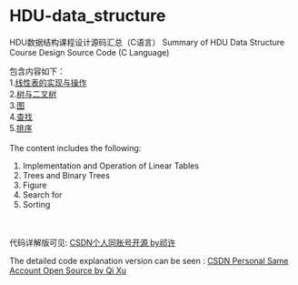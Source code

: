 # HDU-data_structure
HDU数据结构课程设计源码汇总（C语言）
Summary of HDU Data Structure Course Design Source Code (C Language) <br>

包含内容如下：<br>
1.[线性表的实现与操作](https://github.com/preciouswxe/HDU-data_structure/tree/main/shujujiegou_lab1/src)<br>
2.[树与二叉树](https://github.com/preciouswxe/HDU-data_structure/tree/main/shujujiegou_lab2/src)<br>
3.[图](https://github.com/preciouswxe/HDU-data_structure/tree/main/shujujiegou_lab3/src)<br>
4.[查找](https://github.com/preciouswxe/HDU-data_structure/tree/main/shujujiegou_lab4/src)<br>
5.[排序](https://github.com/preciouswxe/HDU-data_structure/tree/main/shujujiegou_lab5/src)<br>
<br>
The content includes the following:<br>
1. Implementation and Operation of Linear Tables<br>
2. Trees and Binary Trees<br>
3. Figure<br>
4. Search for<br>
5. Sorting<br>
<br><br>

代码详解版可见: [CSDN个人同账号开源 by祁许](https://blog.csdn.net/2302_78965451?spm=1000.2115.3001.5343) <br>

The detailed code explanation version can be seen : [CSDN Personal Same Account Open Source by Qi Xu](https://blog.csdn.net/2302_78965451?spm=1000.2115.3001.5343) <br>
